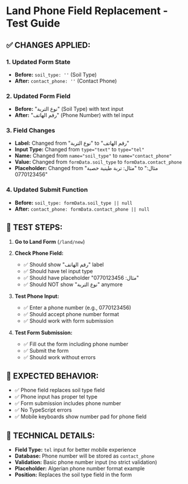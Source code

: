 # Land Phone Field Replacement - Test Guide

## ✅ CHANGES APPLIED:

### 1. Updated Form State
- **Before:** `soil_type: ''` (Soil Type)
- **After:** `contact_phone: ''` (Contact Phone)

### 2. Updated Form Field
- **Before:** "نوع التربة" (Soil Type) with text input
- **After:** "رقم الهاتف" (Phone Number) with tel input

### 3. Field Changes
- **Label:** Changed from "نوع التربة" to "رقم الهاتف"
- **Input Type:** Changed from `type="text"` to `type="tel"`
- **Name:** Changed from `name="soil_type"` to `name="contact_phone"`
- **Value:** Changed from `formData.soil_type` to `formData.contact_phone`
- **Placeholder:** Changed from "مثال: تربة طينية خصبة" to "مثال: 0770123456"

### 4. Updated Submit Function
- **Before:** `soil_type: formData.soil_type || null`
- **After:** `contact_phone: formData.contact_phone || null`

## 🧪 TEST STEPS:

1. **Go to Land Form** (`/land/new`)
2. **Check Phone Field:**
   - ✅ Should show "رقم الهاتف" label
   - ✅ Should have tel input type
   - ✅ Should have placeholder "مثال: 0770123456"
   - ✅ Should NOT show "نوع التربة" anymore

3. **Test Phone Input:**
   - ✅ Enter a phone number (e.g., 0770123456)
   - ✅ Should accept phone number format
   - ✅ Should work with form submission

4. **Test Form Submission:**
   - ✅ Fill out the form including phone number
   - ✅ Submit the form
   - ✅ Should work without errors

## 🚨 EXPECTED BEHAVIOR:
- ✅ Phone field replaces soil type field
- ✅ Phone input has proper tel type
- ✅ Form submission includes phone number
- ✅ No TypeScript errors
- ✅ Mobile keyboards show number pad for phone field

## 🔧 TECHNICAL DETAILS:
- **Field Type:** `tel` input for better mobile experience
- **Database:** Phone number will be stored as `contact_phone`
- **Validation:** Basic phone number input (no strict validation)
- **Placeholder:** Algerian phone number format example
- **Position:** Replaces the soil type field in the form 